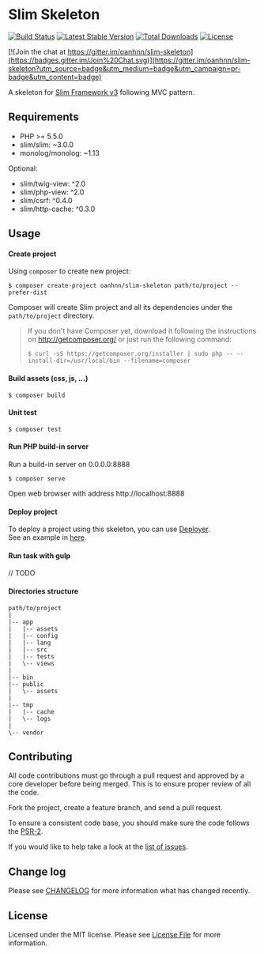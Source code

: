 Slim Skeleton
=============
[![Build Status](https://travis-ci.org/oanhnn/slim-skeleton.svg?branch=3.x)](https://travis-ci.org/oanhnn/slim-skeleton)
[![Latest Stable Version](https://poser.pugx.org/oanhnn/slim-skeleton/v/stable)](https://packagist.org/packages/oanhnn/slim-skeleton)
[![Total Downloads](https://poser.pugx.org/oanhnn/slim-skeleton/downloads)](https://packagist.org/packages/oanhnn/slim-skeleton)
[![License](https://poser.pugx.org/oanhnn/slim-skeleton/license)](https://packagist.org/packages/oanhnn/slim-skeleton)

[![Join the chat at https://gitter.im/oanhnn/slim-skeleton](https://badges.gitter.im/Join%20Chat.svg)](https://gitter.im/oanhnn/slim-skeleton?utm_source=badge&utm_medium=badge&utm_campaign=pr-badge&utm_content=badge)

A skeleton for [Slim Framework v3](http://slimframework.com/) following MVC pattern.

Requirements
------------

* PHP >= 5.5.0
* slim/slim: ~3.0.0
* monolog/monolog: ~1.13

Optional:

* slim/twig-view: ^2.0
* slim/php-view: ^2.0
* slim/csrf: ^0.4.0
* slim/http-cache: ^0.3.0

Usage
-----

#### Create project
Using `composer` to create new project:

```shell
$ composer create-project oanhnn/slim-skeleton path/to/project --prefer-dist
```

Composer will create Slim project and all its dependencies under the `path/to/project` directory.

> If you don't have Composer yet, download it following the instructions on http://getcomposer.org/ or just run the following command:
> ```shell
> $ curl -sS https://getcomposer.org/installer | sudo php -- --install-dir=/usr/local/bin --filename=composer
> ```

#### Build assets (css, js, ...)
```shell
$ composer build
```

#### Unit test
```shell
$ composer test
```

#### Run PHP build-in server
Run a build-in server on 0.0.0.0:8888
```shell
$ composer serve
```

Open web browser with address http://localhost:8888

#### Deploy project
To deploy a project using this skeleton, you can use [Deployer](http://deployer.org).   
See an example in [here](https://github.com/oanhnn/deployer-example).

#### Run task with gulp
// TODO

#### Directories structure
```
path/to/project
|
|-- app
|   |-- assets
|   |-- config
|   |-- lang
|   |-- src
|   |-- tests
|   \-- views
|   
|-- bin
|-- public
|   \-- assets
|
|-- tmp
|   |-- cache
|   \-- logs
|
\-- vendor

```

Contributing
------------

All code contributions must go through a pull request and approved by a core developer before being merged.
This is to ensure proper review of all the code.

Fork the project, create a feature branch, and send a pull request.

To ensure a consistent code base, you should make sure the code follows
the [PSR-2](https://github.com/php-fig/fig-standards/blob/master/accepted/PSR-2-coding-style-guide.md).

If you would like to help take a look at the [list of issues](https://github.com/oanhnn/slim-skeleton/issues).

Change log
----------

Please see [CHANGELOG](CHANGELOG.md) for more information what has changed recently.

License
-------

Licensed under the MIT license. Please see [License File](LICENSE.md) for more information.